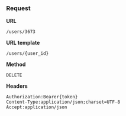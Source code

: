 ### Request

**URL**

`/users/3673`

**URL template**

`/users/{user_id}`

**Method**

`DELETE`

**Headers**

`Authorization:Bearer{token}`  
`Content-Type:application/json;charset=UTF-8`  
`Accept:application/json`  
